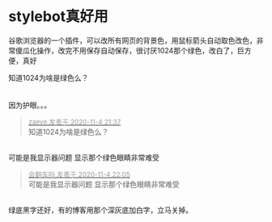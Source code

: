 # stylebot真好用


谷歌浏览器的一个插件，可以改所有网页的背景色，用鼠标箭头自动取色改色，非常傻瓜化操作，改完不用保存自动保存，很讨厌1024那个绿色，改白了，巨方便，真好

知道1024为啥是绿色么？<br />
<br />
<br />
因为护眼。。。<img id="aimg_Gm5Hm" onclick="zoom(this, this.src, 0, 0, 0)" class="zoom" src="https://cdn.jsdelivr.net/gh/hishis/forum-master/public/images/patch.gif" onmouseover="img_onmouseoverfunc(this)" onload="thumbImg(this)" border="0" alt="" />

<div class="quote"><blockquote><font size="2"><a href="https://www.hostloc.com/forum.php?mod=redirect&amp;goto=findpost&amp;pid=9403708&amp;ptid=762512" target="_blank"><font color="#999999">zaeve 发表于 2020-11-4 21:37</font></a></font><br />
知道1024为啥是绿色么？</blockquote></div><br />
可能是我显示器问题 显示那个绿色眼睛非常难受

<div class="quote"><blockquote><font size="2"><a href="https://www.hostloc.com/forum.php?mod=redirect&amp;goto=findpost&amp;pid=9403865&amp;ptid=762512" target="_blank"><font color="#999999">会翻车吗 发表于 2020-11-4 22:05</font></a></font><br />
可能是我显示器问题 显示那个绿色眼睛非常难受</blockquote></div><br />
绿底黑字还好，有的博客用那个深灰底加白字，立马关掉。<img id="aimg_U7mk9" onclick="zoom(this, this.src, 0, 0, 0)" class="zoom" src="https://cdn.jsdelivr.net/gh/hishis/forum-master/public/images/patch.gif" onmouseover="img_onmouseoverfunc(this)" onload="thumbImg(this)" border="0" alt="" />
